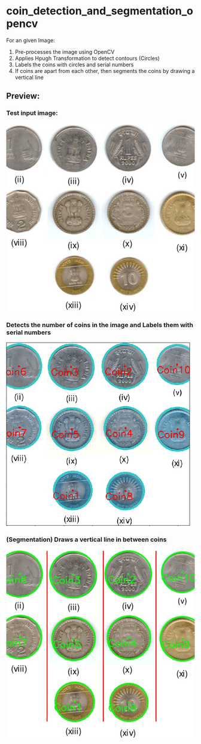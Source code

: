 # coin_detection_and_segmentation_opencv
For an given Image: 
1. Pre-processes the image using OpenCV
2. Applies Hpugh Transformation to detect contours (Circles)
3. Labels the coins with circles and serial numbers 
4. If coins are apart from each other, then segments the coins by drawing a vertical line

## Preview:
### Test input image:

![alt text](https://github.com/SujayGouda/coin_detection_and_segmentation_opencv/blob/main/test_input/test1.jpg?raw=true)


### Detects the number of coins in the image and Labels them with serial numbers 

![alt text](https://github.com/SujayGouda/coin_detection_and_segmentation_opencv/blob/main/sample_output/out1.png?raw=true)


### (Segmentation) Draws a vertical line in between coins 

![alt text](https://github.com/SujayGouda/coin_detection_and_segmentation_opencv/blob/main/sample_output/test1.jpg?raw=true)
